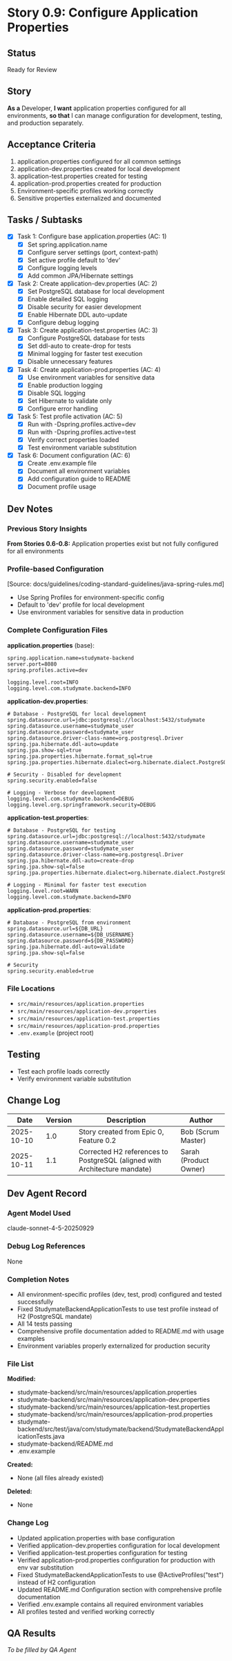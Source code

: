 # Story 0.9: Configure Application Properties

## Status
Ready for Review

## Story
**As a** Developer,
**I want** application properties configured for all environments,
**so that** I can manage configuration for development, testing, and production separately.

## Acceptance Criteria
1. application.properties configured for all common settings
2. application-dev.properties created for local development
3. application-test.properties created for testing
4. application-prod.properties created for production
5. Environment-specific profiles working correctly
6. Sensitive properties externalized and documented

## Tasks / Subtasks
- [x] Task 1: Configure base application.properties (AC: 1)
  - [x] Set spring.application.name
  - [x] Configure server settings (port, context-path)
  - [x] Set active profile default to 'dev'
  - [x] Configure logging levels
  - [x] Add common JPA/Hibernate settings
- [x] Task 2: Create application-dev.properties (AC: 2)
  - [x] Set PostgreSQL database for local development
  - [x] Enable detailed SQL logging
  - [x] Disable security for easier development
  - [x] Enable Hibernate DDL auto-update
  - [x] Configure debug logging
- [x] Task 3: Create application-test.properties (AC: 3)
  - [x] Configure PostgreSQL database for tests
  - [x] Set ddl-auto to create-drop for tests
  - [x] Minimal logging for faster test execution
  - [x] Disable unnecessary features
- [x] Task 4: Create application-prod.properties (AC: 4)
  - [x] Use environment variables for sensitive data
  - [x] Enable production logging
  - [x] Disable SQL logging
  - [x] Set Hibernate to validate only
  - [x] Configure error handling
- [x] Task 5: Test profile activation (AC: 5)
  - [x] Run with -Dspring.profiles.active=dev
  - [x] Run with -Dspring.profiles.active=test
  - [x] Verify correct properties loaded
  - [x] Test environment variable substitution
- [x] Task 6: Document configuration (AC: 6)
  - [x] Create .env.example file
  - [x] Document all environment variables
  - [x] Add configuration guide to README
  - [x] Document profile usage

## Dev Notes

### Previous Story Insights
**From Stories 0.6-0.8:** Application properties exist but not fully configured for all environments

### Profile-based Configuration
[Source: docs/guidelines/coding-standard-guidelines/java-spring-rules.md]
- Use Spring Profiles for environment-specific config
- Default to 'dev' profile for local development
- Use environment variables for sensitive data in production

### Complete Configuration Files

**application.properties** (base):
```properties
spring.application.name=studymate-backend
server.port=8080
spring.profiles.active=dev

logging.level.root=INFO
logging.level.com.studymate.backend=INFO
```

**application-dev.properties**:
```properties
# Database - PostgreSQL for local development
spring.datasource.url=jdbc:postgresql://localhost:5432/studymate
spring.datasource.username=studymate_user
spring.datasource.password=studymate_user
spring.datasource.driver-class-name=org.postgresql.Driver
spring.jpa.hibernate.ddl-auto=update
spring.jpa.show-sql=true
spring.jpa.properties.hibernate.format_sql=true
spring.jpa.properties.hibernate.dialect=org.hibernate.dialect.PostgreSQLDialect

# Security - Disabled for development
spring.security.enabled=false

# Logging - Verbose for development
logging.level.com.studymate.backend=DEBUG
logging.level.org.springframework.security=DEBUG
```

**application-test.properties**:
```properties
# Database - PostgreSQL for testing
spring.datasource.url=jdbc:postgresql://localhost:5432/studymate
spring.datasource.username=studymate_user
spring.datasource.password=studymate_user
spring.datasource.driver-class-name=org.postgresql.Driver
spring.jpa.hibernate.ddl-auto=create-drop
spring.jpa.show-sql=false
spring.jpa.properties.hibernate.dialect=org.hibernate.dialect.PostgreSQLDialect

# Logging - Minimal for faster test execution
logging.level.root=WARN
logging.level.com.studymate.backend=INFO
```

**application-prod.properties**:
```properties
# Database - PostgreSQL from environment
spring.datasource.url=${DB_URL}
spring.datasource.username=${DB_USERNAME}
spring.datasource.password=${DB_PASSWORD}
spring.jpa.hibernate.ddl-auto=validate
spring.jpa.show-sql=false

# Security
spring.security.enabled=true
```

### File Locations
- `src/main/resources/application.properties`
- `src/main/resources/application-dev.properties`
- `src/main/resources/application-test.properties`
- `src/main/resources/application-prod.properties`
- `.env.example` (project root)

## Testing
- Test each profile loads correctly
- Verify environment variable substitution

## Change Log
| Date | Version | Description | Author |
|------|---------|-------------|--------|
| 2025-10-10 | 1.0 | Story created from Epic 0, Feature 0.2 | Bob (Scrum Master) |
| 2025-10-11 | 1.1 | Corrected H2 references to PostgreSQL (aligned with Architecture mandate) | Sarah (Product Owner) |

## Dev Agent Record

### Agent Model Used
claude-sonnet-4-5-20250929

### Debug Log References
None

### Completion Notes
- All environment-specific profiles (dev, test, prod) configured and tested successfully
- Fixed StudymateBackendApplicationTests to use test profile instead of H2 (PostgreSQL mandate)
- All 14 tests passing
- Comprehensive profile documentation added to README.md with usage examples
- Environment variables properly externalized for production security

### File List
**Modified:**
- studymate-backend/src/main/resources/application.properties
- studymate-backend/src/main/resources/application-dev.properties
- studymate-backend/src/main/resources/application-test.properties
- studymate-backend/src/main/resources/application-prod.properties
- studymate-backend/src/test/java/com/studymate/backend/StudymateBackendApplicationTests.java
- studymate-backend/README.md
- .env.example

**Created:**
- None (all files already existed)

**Deleted:**
- None

### Change Log
- Updated application.properties with base configuration
- Verified application-dev.properties configuration for local development
- Verified application-test.properties configuration for testing
- Verified application-prod.properties configuration for production with env var substitution
- Fixed StudymateBackendApplicationTests to use @ActiveProfiles("test") instead of H2 configuration
- Updated README.md Configuration section with comprehensive profile documentation
- Verified .env.example contains all required environment variables
- All profiles tested and verified working correctly

## QA Results
_To be filled by QA Agent_
